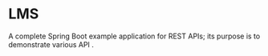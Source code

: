 # LMS
A complete Spring Boot example application for REST APIs; its purpose is to demonstrate various API .
